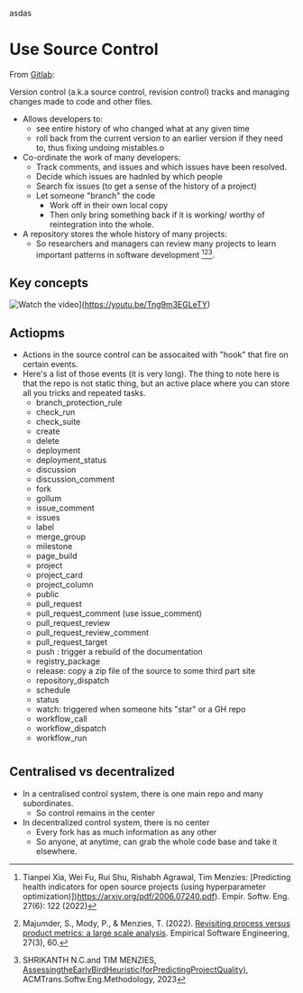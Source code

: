 asdas

# Use Source Control

From [Gitlab](https://about.gitlab.com/topics/version-control/):

Version control (a.k.a  source control, revision control)
tracks and managing changes made to code and other files. 

- Allows developers to:
  - see entire history of who changed what at any given time 
  -  roll back from the current version to an earlier version if they need to, thus fixing 
     undoing mistables.o
- Co-ordinate the work of many developers:
  - Track comments, and issues and which issues have been resolved.
  - Decide which issues are hadnled by which people
  - Search fix issues (to get a sense of the history of a project)
  - Let someone "branch" the code
    - Work off in their own local copy
    - Then only bring something back if it is working/ worthy of reintegration into the whole.
- A repository stores the whole history of many projects:
  - So researchers and managers can review many projects to learn important patterns in software
    development [^estimate][^process][^early].

## Key concepts



![Watch the video](https://img.youtube.com/vi/T-D1KVIuvjA/maxresdefault.jpg)](https://youtu.be/Tng9m3EGLeTY)

## Actiopms

- Actions in the source control can be assocaited with "hook" that fire on certain events.
- Here's a list of those events (it is very long). The thing to note here is that the
    repo is not static thing, but an active place where you can store all you tricks and 
    repeated tasks.
  - branch\_protection\_rule
  - check\_run
  - check\_suite
  - create
  - delete
  - deployment
  - deployment\_status
  - discussion
  - discussion\_comment
  - fork
  - gollum
  - issue\_comment
  - issues
  - label
  - merge\_group
  - milestone
  - page\_build
  - project
  - project\_card
  - project\_column
  - public
  - pull\_request
  - pull\_request\_comment (use issue\_comment)
  - pull\_request\_review
  - pull\_request\_review\_comment
  - pull\_request\_target
  - push : trigger a rebuild of the documentation
  - registry\_package
  - release: copy a zip file of the source to some third part site
  - repository\_dispatch
  - schedule
  - status
  - watch: triggered when someone hits "star" or a GH repo
  - workflow\_call
  - workflow\_dispatch
  - workflow\_run

#
## Centralised vs decentralized

- In a centralised  control system, there is one main repo and many  subordinates.
  - So control remains in the center
- In decentralized control system, there is no center
  - Every fork has as much information as any other
  - So anyone, at anytime, can grab the whole code base and take it elsewhere.


[^estimate]: Tianpei Xia, Wei Fu, Rui Shu, Rishabh Agrawal, Tim Menzies:
[Predicting health indicators for open source projects (using hyperparameter optimization)])https://arxiv.org/pdf/2006.07240.pdf). Empir. Softw. Eng. 27(6): 122 (2022)
[^process]: Majumder, S., Mody, P., & Menzies, T. (2022). 
[Revisiting process versus product metrics: a large scale analysis](https://arxiv.org/pdf/2008.09569.pdf). Empirical Software Engineering, 27(3), 60.
[^early]: SHRIKANTH N.C.and TIM MENZIES, [AssessingtheEarlyBirdHeuristic(forPredictingProjectQuality)](https://dl.acm.org/doi/pdf/10.1145/3583565), ACMTrans.Softw.Eng.Methodology, 2023

